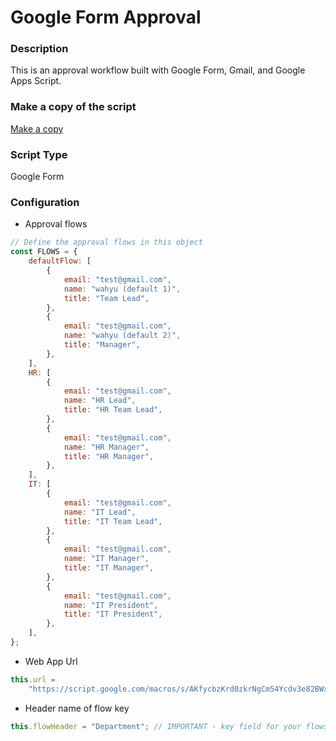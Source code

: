 # Google Form Approval

### Description

This is an approval workflow built with Google Form, Gmail, and Google Apps Script.

### Make a copy of the script

[Make a copy](https://docs.google.com/forms/d/10GCs_lLFg_kUnfLEAzjI6_W8YLhzugjc-G_lBPAUcIg/copy)

### Script Type

Google Form

### Configuration

- Approval flows

```javascript
// Define the approval flows in this object
const FLOWS = {
	defaultFlow: [
		{
			email: "test@gmail.com",
			name: "wahyu (default 1)",
			title: "Team Lead",
		},
		{
			email: "test@gmail.com",
			name: "wahyu (default 2)",
			title: "Manager",
		},
	],
	HR: [
		{
			email: "test@gmail.com",
			name: "HR Lead",
			title: "HR Team Lead",
		},
		{
			email: "test@gmail.com",
			name: "HR Manager",
			title: "HR Manager",
		},
	],
	IT: [
		{
			email: "test@gmail.com",
			name: "IT Lead",
			title: "IT Team Lead",
		},
		{
			email: "test@gmail.com",
			name: "IT Manager",
			title: "IT Manager",
		},
		{
			email: "test@gmail.com",
			name: "IT President",
			title: "IT President",
		},
	],
};
```

- Web App Url

```javascript
this.url =
	"https://script.google.com/macros/s/AKfycbzKrd0zkrNgCm54Ycdv3e82BWxe4r34zSx4iZ0nTMU_TuhApgY/exec"; // IMPORTANT - copy the web app url after deploy
```

- Header name of flow key

```javascript
this.flowHeader = "Department"; // IMPORTANT - key field for your flows
```
